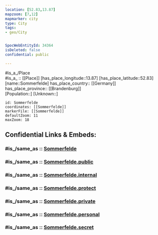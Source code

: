 ```yaml
---
location: [52.83,13.87] 
mapzoom: [7,12] 
mapmarker: city 
type: City
tags:
- geo/City


SpocWebEntityId: 34364
isDeleted: false
confidential: public

---
```

#is_a_/Place  
#is_a_ :: [[Place]] 
[has_place_longitude::13.87] 
[has_place_latitude::52.83] 
[name::Sommerfelde] 
has_place_country:: [[Germany]]  
has_place_province:: [[Brandenburg]]  
[Population::] 
[Unknown::] 


```leaflet
id: Sommerfelde
coordinates: [[Sommerfelde]] 
markerFile: [[Sommerfelde]] 
defaultZoom: 11 
maxZoom: 18
```


## Confidential Links & Embeds: 

### #is_/same_as :: [Sommerfelde](/_Standards/Earth/Continent/Europe/Europe~Central/Germany/Germany~East/Brandenburg/counties~Brandenburg/Barnim/cities~Barnim/Eberswalde/Sommerfelde.md) 

### #is_/same_as :: [Sommerfelde.public](/_public/Earth/Continent/Europe/Europe~Central/Germany/Germany~East/Brandenburg/counties~Brandenburg/Barnim/cities~Barnim/Eberswalde/Sommerfelde.public.md) 

### #is_/same_as :: [Sommerfelde.internal](/_internal/Earth/Continent/Europe/Europe~Central/Germany/Germany~East/Brandenburg/counties~Brandenburg/Barnim/cities~Barnim/Eberswalde/Sommerfelde.internal.md) 

### #is_/same_as :: [Sommerfelde.protect](/_protect/Earth/Continent/Europe/Europe~Central/Germany/Germany~East/Brandenburg/counties~Brandenburg/Barnim/cities~Barnim/Eberswalde/Sommerfelde.protect.md) 

### #is_/same_as :: [Sommerfelde.private](/_private/Earth/Continent/Europe/Europe~Central/Germany/Germany~East/Brandenburg/counties~Brandenburg/Barnim/cities~Barnim/Eberswalde/Sommerfelde.private.md) 

### #is_/same_as :: [Sommerfelde.personal](/_personal/Earth/Continent/Europe/Europe~Central/Germany/Germany~East/Brandenburg/counties~Brandenburg/Barnim/cities~Barnim/Eberswalde/Sommerfelde.personal.md) 

### #is_/same_as :: [Sommerfelde.secret](/_secret/Earth/Continent/Europe/Europe~Central/Germany/Germany~East/Brandenburg/counties~Brandenburg/Barnim/cities~Barnim/Eberswalde/Sommerfelde.secret.md)

